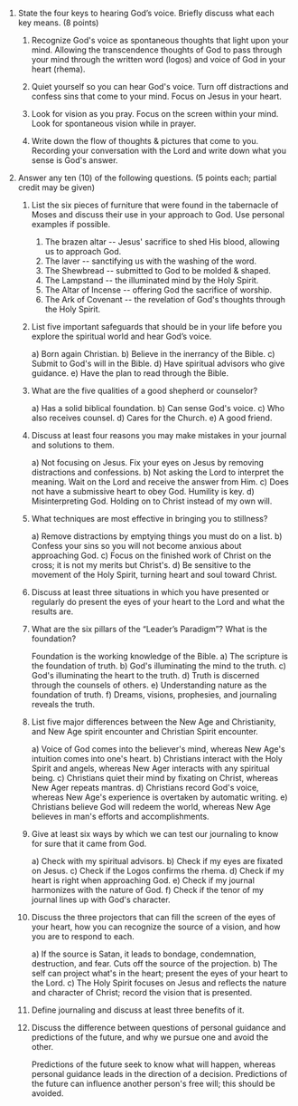 ---
---

1. State the four keys to hearing God’s voice. Briefly discuss what each key means. (8 points)

   1. Recognize God's voice as spontaneous thoughts that light upon your mind. Allowing the transcendence thoughts of God to pass through your mind through the written word (logos) and voice of God in your heart (rhema).

   2. Quiet yourself so you can hear God's voice. Turn off distractions and confess sins that come to your mind. Focus on Jesus in your heart.

   3. Look for vision as you pray. Focus on the screen within your mind. Look for spontaneous vision while in prayer.

   4. Write down the flow of thoughts & pictures that come to you. Recording your conversation with the Lord and write down what you sense is God's answer.

2. Answer any ten (10) of the following questions. (5 points each; partial credit may be given)

   1. List the six pieces of furniture that were found in the tabernacle of Moses and discuss their use in your approach to God. Use personal examples if possible.

      1. The brazen altar -- Jesus' sacrifice to shed His blood, allowing us to approach God.
      2. The laver -- sanctifying us with the washing of the word.
      3. The Shewbread -- submitted to God to be molded & shaped.
      4. The Lampstand -- the illuminated mind by the Holy Spirit.
      5. The Altar of Incense -- offering God the sacrifice of worship.
      6. The Ark of Covenant -- the revelation of God's thoughts through the Holy Spirit.

   2. List five important safeguards that should be in your life before you explore the spiritual world and hear God’s voice.

      a) Born again Christian. b) Believe in the inerrancy of the Bible. c) Submit to God's will in the Bible. d) Have spiritual advisors who give guidance. e) Have the plan to read through the Bible.

   3. What are the five qualities of a good shepherd or counselor?

      a) Has a solid biblical foundation. b) Can sense God's voice. c) Who also receives counsel. d) Cares for the Church. e) A good friend.

   4. Discuss at least four reasons you may make mistakes in your journal and solutions to them.

      a) Not focusing on Jesus. Fix your eyes on Jesus by removing distractions and confessions. b) Not asking the Lord to interpret the meaning. Wait on the Lord and receive the answer from Him. c) Does not have a submissive heart to obey God. Humility is key. d) Misinterpreting God. Holding on to Christ instead of my own will.

   5. What techniques are most effective in bringing you to stillness?

      a) Remove distractions by emptying things you must do on a list. b) Confess your sins so you will not become anxious about approaching God. c) Focus on the finished work of Christ on the cross; it is not my merits but Christ's. d) Be sensitive to the movement of the Holy Spirit, turning heart and soul toward Christ.

   6. Discuss at least three situations in which you have presented or regularly do present the eyes of your heart to the Lord and what the results are.

   7. What are the six pillars of the “Leader’s Paradigm”? What is the foundation?

      Foundation is the working knowledge of the Bible. a) The scripture is the foundation of truth. b) God's illuminating the mind to the truth. c) God's illuminating the heart to the truth. d) Truth is discerned through the counsels of others. e) Understanding nature as the foundation of truth. f) Dreams, visions, prophesies, and journaling reveals the truth.

   8. List five major differences between the New Age and Christianity, and New Age spirit encounter and Christian Spirit encounter.

      a) Voice of God comes into the believer's mind, whereas New Age's intuition comes into one's heart. b) Christians interact with the Holy Spirit and angels, whereas New Ager interacts with any spiritual being. c) Christians quiet their mind by fixating on Christ, whereas New Ager repeats mantras. d) Christians record God's voice, whereas New Age's experience is overtaken by automatic writing. e) Christians believe God will redeem the world, whereas New Age believes in man's efforts and accomplishments.

   9. Give at least six ways by which we can test our journaling to know for sure that it came from God.

       a) Check with my spiritual advisors. b) Check if my eyes are fixated on Jesus. c) Check if the Logos confirms the rhema. d) Check if my heart is right when approaching God. e) Check if my journal harmonizes with the nature of God. f) Check if the tenor of my journal lines up with God's character.

   10. Discuss the three projectors that can fill the screen of the eyes of your heart, how you can recognize the source of a vision, and how you are to respond to each.

       a) If the source is Satan, it leads to bondage, condemnation, destruction, and fear. Cuts off the source of the projection. b) The self can project what's in the heart; present the eyes of your heart to the Lord. c) The Holy Spirit focuses on Jesus and reflects the nature and character of Christ; record the vision that is presented.

   11. Define journaling and discuss at least three benefits of it.

   12. Discuss the difference between questions of personal guidance and predictions of the future, and why we pursue one and avoid the other.

       Predictions of the future seek to know what will happen, whereas personal guidance leads in the direction of a decision. Predictions of the future can influence another person's free will; this should be avoided.
